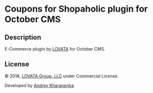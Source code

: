 # Coupons for Shopaholic plugin for October CMS

## Description

E-Commerce plugin by [LOVATA](https://lovata.com) for October CMS.

## License

© 2018, [LOVATA Group, LLC](https://lovata.com) under Commercial License.

Developed by [Andrey Kharanenka](https://github.com/kharanenka).
